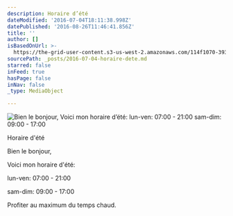 ```yaml
---
description: Horaire d’été
dateModified: '2016-07-04T18:11:38.998Z'
datePublished: '2016-08-26T11:46:41.856Z'
title: ''
author: []
isBasedOnUrl: >-
  https://the-grid-user-content.s3-us-west-2.amazonaws.com/114f1070-3938-4009-9cf0-58b55b66fa03.jpg
sourcePath: _posts/2016-07-04-horaire-dete.md
starred: false
inFeed: true
hasPage: false
inNav: false
_type: MediaObject

---
```

![Bien le bonjour,  Voici mon horaire d’été:  lun-ven: 07:00 - 21:00  sam-dim: 09:00 - 17:00](https://s3-us-west-2.amazonaws.com/the-grid-img/p/71af303c38ac0da65674bdd94db929cb095d8e4a.jpg)

Horaire d'été

Bien le bonjour, 

Voici mon horaire d'été: 

lun-ven: 07:00 - 21:00 

sam-dim: 09:00 - 17:00

Profiter au maximum du temps chaud.